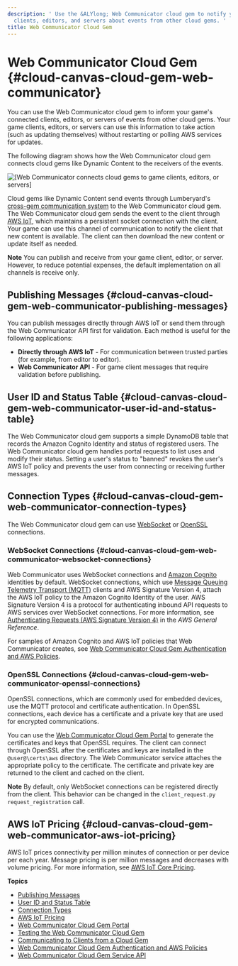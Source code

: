 ```yaml
---
description: ' Use the &ALYlong; Web Communicator cloud gem to notify your game''s
  clients, editors, and servers about events from other cloud gems. '
title: Web Communicator Cloud Gem
---
```

# Web Communicator Cloud Gem {#cloud-canvas-cloud-gem-web-communicator}

You can use the Web Communicator cloud gem to inform your game's connected clients, editors, or servers of events from other cloud gems\. Your game clients, editors, or servers can use this information to take action \(such as updating themselves\) without restarting or polling AWS services for updates\.

The following diagram shows how the Web Communicator cloud gem connects cloud gems like Dynamic Content to the receivers of the events\.

![\[Web Communicator connects cloud gems to game clients, editors, or servers\]](/images/userguide/cloud_canvas/cloud-canvas-cloud-gem-web-communicator-1.png)

Cloud gems like Dynamic Content send events through Lumberyard's [cross\-gem communication system](/docs/userguide/gems/cloud-canvas/cgf-service-api-cross-gem-communication.md) to the Web Communicator cloud gem\. The Web Communicator cloud gem sends the event to the client through [AWS IoT](https://aws.amazon.com/iot-core), which maintains a persistent socket connection with the client\. Your game can use this channel of communication to notify the client that new content is available\. The client can then download the new content or update itself as needed\.

**Note**
You can publish and receive from your game client, editor, or server\. However, to reduce potential expenses, the default implementation on all channels is receive only\.

## Publishing Messages {#cloud-canvas-cloud-gem-web-communicator-publishing-messages}

You can publish messages directly through AWS IoT or send them through the Web Communicator API first for validation\. Each method is useful for the following applications:
+ **Directly through AWS IoT** - For communication between trusted parties \(for example, from editor to editor\)\.
+ **Web Communicator API** - For game client messages that require validation before publishing\.

## User ID and Status Table {#cloud-canvas-cloud-gem-web-communicator-user-id-and-status-table}

The Web Communicator cloud gem supports a simple DynamoDB table that records the Amazon Cognito Identity and status of registered users\. The Web Communicator cloud gem handles portal requests to list uses and modify their status\. Setting a user's status to "banned" revokes the user's AWS IoT policy and prevents the user from connecting or receiving further messages\.

## Connection Types {#cloud-canvas-cloud-gem-web-communicator-connection-types}

The Web Communicator cloud gem can use [WebSocket](https://en.wikipedia.org/wiki/WebSocket) or [OpenSSL](https://en.wikipedia.org/wiki/OpenSSL) connections\.

### WebSocket Connections {#cloud-canvas-cloud-gem-web-communicator-websocket-connections}

Web Communicator uses WebSocket connections and [Amazon Cognito](https://aws.amazon.com/cognito/) identities by default\. WebSocket connections, which use [Message Queuing Telemetry Transport \(MQTT\)](https://en.wikipedia.org/wiki/MQTT) clients and AWS Signature Version 4, attach the AWS IoT policy to the Amazon Cognito Identity of the user\. AWS Signature Version 4 is a protocol for authenticating inbound API requests to AWS services over WebSocket connections\. For more information, see [Authenticating Requests \(AWS Signature Version 4\)](https://docs.aws.amazon.com/general/latest/gr/sig-v4-authenticating-requests.html) in the *AWS General Reference*\.

For samples of Amazon Cognito and AWS IoT policies that Web Communicator creates, see [Web Communicator Cloud Gem Authentication and AWS Policies](/docs/userguide/gems/cloud-canvas/web-communicator-policies.md)\.

### OpenSSL Connections {#cloud-canvas-cloud-gem-web-communicator-openssl-connections}

OpenSSL connections, which are commonly used for embedded devices, use the MQTT protocol and certificate authentication\. In OpenSSL connections, each device has a certificate and a private key that are used for encrypted communications\.

You can use the [Web Communicator Cloud Gem Portal](/docs/userguide/gems/cloud-canvas/web-communicator-cgp.md) to generate the certificates and keys that OpenSSL requires\. The client can connect through OpenSSL after the certificates and keys are installed in the `@user@\certs\aws` directory\. The Web Communicator service attaches the appropriate policy to the certificate\. The certificate and private key are returned to the client and cached on the client\.

**Note**
By default, only WebSocket connections can be registered directly from the client\. This behavior can be changed in the `client_request.py` `request_registration` call\.

## AWS IoT Pricing {#cloud-canvas-cloud-gem-web-communicator-aws-iot-pricing}

AWS IoT prices connectivity per million minutes of connection or per device per each year\. Message pricing is per million messages and decreases with volume pricing\. For more information, see [AWS IoT Core Pricing](https://aws.amazon.com/iot-core/pricing/)\.

**Topics**
+ [Publishing Messages](#cloud-canvas-cloud-gem-web-communicator-publishing-messages)
+ [User ID and Status Table](#cloud-canvas-cloud-gem-web-communicator-user-id-and-status-table)
+ [Connection Types](#cloud-canvas-cloud-gem-web-communicator-connection-types)
+ [AWS IoT Pricing](#cloud-canvas-cloud-gem-web-communicator-aws-iot-pricing)
+ [Web Communicator Cloud Gem Portal](/docs/userguide/gems/cloud-canvas/web-communicator-cgp.md)
+ [Testing the Web Communicator Cloud Gem](/docs/userguide/gems/cloud-canvas/web-communicator-sample-level.md)
+ [Communicating to Clients from a Cloud Gem](/docs/userguide/gems/cloud-canvas/web-communicator-creating.md)
+ [Web Communicator Cloud Gem Authentication and AWS Policies](/docs/userguide/gems/cloud-canvas/web-communicator-policies.md)
+ [Web Communicator Cloud Gem Service API](/docs/userguide/gems/cloud-canvas/web-communicator-service-api.md)